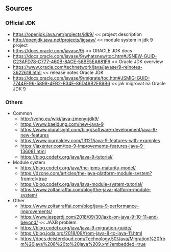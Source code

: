 ## Sources
### Official JDK
+ https://openjdk.java.net/projects/jdk9/ << project description
+ http://openjdk.java.net/projects/jigsaw/ << module system in jdk 9 project
+ https://docs.oracle.com/javase/9/ << ORACLE JDK docs
+ https://docs.oracle.com/javase/9/whatsnew/toc.htm#JSNEW-GUID-C23AFD78-C777-460B-8ACE-58BE5EA681F6 << Oracle JDK overview
+ https://www.oracle.com/technetwork/java/javase/9-relnotes-3622618.html << release notes Oracle JDK
+ https://docs.oracle.com/javase/9/migrate/toc.htm#JSMIG-GUID-7744EF96-5899-4FB2-B34E-86D49B2E89B6 << jak migrovat na Oracle JDK 9

### Others
+ Common
  + http://voho.eu/wiki/java-zmeny-jdk9/
  + https://www.baeldung.com/new-java-9
  + https://www.pluralsight.com/blog/software-development/java-9-new-features
  + https://www.journaldev.com/13121/java-9-features-with-examples
  + https://jaxenter.com/top-9-improvements-features-java-9-136081.html
  + https://blog.codefx.org/java/java-9-tutorial/
+ Module system
  + https://blog.codefx.org/java/the-jpms-maturity-model/
  + https://dzone.com/articles/the-java-platform-module-system?fromrel=true
  + https://blog.codefx.org/java/java-module-system-tutorial/
  + https://www.zoltanraffai.com/blog/the-java-platform-module-system/
+ Other
  + https://www.zoltanraffai.com/blog/java-9-performance-improvements/
  + https://www.jesperdj.com/2018/09/30/jaxb-on-java-9-10-11-and-beyond/ << JAXB problem
  + https://blog.codefx.org/java/java-9-migration-guide/
  + https://blog.joda.org/2018/09/from-java-8-to-java-11.html
  + https://docs.deistercloud.com/Technology.50/Java/Migration%20from%20java%208%20to%20java%209.xml?embedded=true
